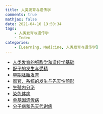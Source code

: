 ```yaml
---
title: 人类发育与遗传学
comments: true
mathjax: false
date: 2021-04-10 13:50:34
tags:
    - 人类发育与遗传学
    - Index
categories:
    - [Learning, Medicine, 人类发育与遗传学]
---
```


- <a href="{% post_path 人类发育的细胞学和遗传学基础 %}">人类发育的细胞学和遗传学基础</a>
- <a href="{% post_path 配子的发生与受精 %}">配子的发生与受精</a>
- <a href="{% post_path 早期胚胎发育 %}">早期胚胎发育</a>
- <a href="{% post_path 器官、系统的发生与先天性畸形 %}">器官、系统的发生与先天性畸形</a>
- <a href="{% post_path 生殖内分泌 %}">生殖内分泌</a>
- <a href="{% post_path 染色体病 %}">染色体病</a>
- <a href="{% post_path 单基因遗传病 %}">单基因遗传病</a>
- <a href="{% post_path 分子病和先天代谢病 %}">分子病和先天代谢病</a>

<!-- more -->

